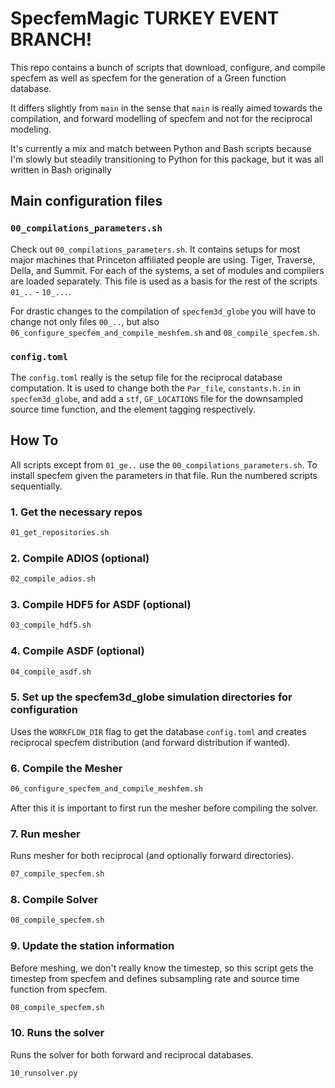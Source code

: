 # SpecfemMagic TURKEY EVENT BRANCH!

This repo contains a bunch of scripts that download, configure, and compile
specfem as well as specfem for the generation of a Green function database.

It differs slightly from `main` in the sense that `main` is really aimed towards
the compilation, and forward modelling of specfem and not for the reciprocal
modeling.

It's currently a mix and match between Python and Bash scripts because I'm
slowly but steadily transitioning to Python for this package, but it was all
written in Bash originally

## Main configuration files

### `00_compilations_parameters.sh`

Check out `00_compilations_parameters.sh`. It contains setups for most major
machines that Princeton affiliated people are using. Tiger, Traverse, Della, and
Summit. For each of the systems, a set of modules and compilers are loaded
separately. This file is used as a basis for the rest of the scripts `01_..` -
`10_...`.

For drastic changes to the compilation of `specfem3d_globe` you will have to
change not only files `00_..`, but also
`06_configure_specfem_and_compile_meshfem.sh` and `08_compile_specfem.sh`.

### `config.toml`

The `config.toml` really is the setup file for the reciprocal database
computation. It is used to change both the `Par_file`,
`constants.h.in` in `specfem3d_globe`, and add a `stf`, `GF_LOCATIONS` file for
the downsampled source time function, and the element tagging respectively.


## How To

All scripts except from `01_ge..` use the `00_compilations_parameters.sh`. To
install specfem given the parameters in that file. Run the numbered scripts
sequentially.

### 1. Get the necessary repos

```bash
01_get_repositories.sh
```

### 2. Compile ADIOS (optional)
```bash
02_compile_adios.sh
```

### 3. Compile HDF5 for ASDF (optional)
```bash
03_compile_hdf5.sh
```

### 4. Compile ASDF (optional)
```bash
04_compile_asdf.sh
```

### 5. Set up the specfem3d_globe simulation directories for configuration

Uses the `WORKFLOW_DIR` flag to get the database `config.toml` and creates
reciprocal specfem distribution (and forward distribution if wanted).

### 6. Compile the Mesher

```bash
06_configure_specfem_and_compile_meshfem.sh
```

After this it is important to first run the mesher before compiling the solver.


### 7. Run mesher

Runs mesher for both reciprocal (and optionally forward directories).

```bash
07_compile_specfem.sh
```

### 8. Compile Solver

```bash
08_compile_specfem.sh
```

### 9. Update the station information

Before meshing, we don't really know the timestep, so this script gets the
timestep from specfem and defines subsampling rate and source time function from
specfem.

```bash
08_compile_specfem.sh
```

### 10. Runs the solver

Runs the solver for both forward and reciprocal databases.
```bash
10_runsolver.py
```

